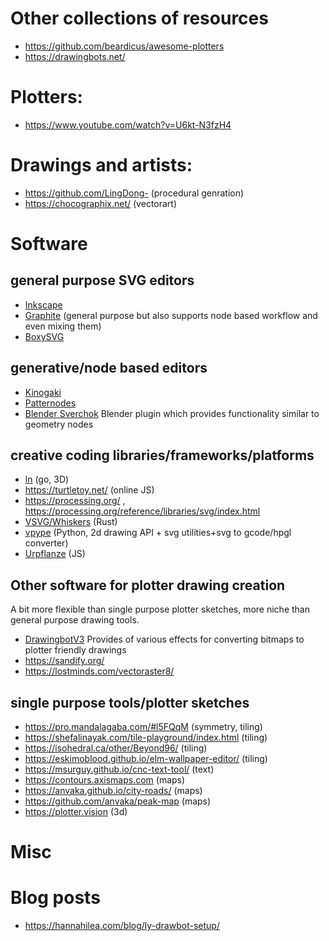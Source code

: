 
# Other collections of resources

* https://github.com/beardicus/awesome-plotters
* https://drawingbots.net/

# Plotters:

* https://www.youtube.com/watch?v=U6kt-N3fzH4

# Drawings and artists:

* https://github.com/LingDong- (procedural genration)
* https://chocographix.net/ (vectorart)

# Software


## general purpose SVG editors

* [Inkscape](https://inkscape.org/)
* [Graphite](https://graphite.rs/) (general purpose but also supports node based workflow and even mixing them)
* [BoxySVG](https://boxy-svg.com/)
 
## generative/node based editors

* [Kinogaki](https://app.kinogaki.com/) 
* [Patternodes](https://www.lostminds.com/patternodes3/)
* [Blender Sverchok](https://github.com/nortikin/sverchok) Blender plugin which provides functionality similar to geometry nodes


## creative coding libraries/frameworks/platforms

* [ln](https://github.com/fogleman/ln/tree/master) (go, 3D)
* https://turtletoy.net/ (online JS)
* https://processing.org/ , https://processing.org/reference/libraries/svg/index.html
* [VSVG/Whiskers](https://github.com/abey79/vsvg/blob/master/crates/whiskers/README.md) (Rust)
* [vpype](https://github.com/abey79/vpype) (Python, 2d drawing API + svg utilities+svg to gcode/hpgl converter)
* [Urpflanze](https://urpflanze.genbs.dev/) (JS)


## Other software for plotter drawing creation

A bit more flexible than single purpose plotter sketches, more niche than general purpose drawing tools.

* [DrawingbotV3](https://drawingbotv3.com/) Provides of various effects for converting bitmaps to plotter friendly drawings
* https://sandify.org/ 
* https://lostminds.com/vectoraster8/


## single purpose tools/plotter sketches

* https://pro.mandalagaba.com/#l5FQqM (symmetry, tiling)
* https://shefalinayak.com/tile-playground/index.html (tiling)
* https://isohedral.ca/other/Beyond96/ (tiling)
* https://eskimoblood.github.io/elm-wallpaper-editor/ (tiling)
* https://msurguy.github.io/cnc-text-tool/ (text)
* https://contours.axismaps.com (maps)
* https://anvaka.github.io/city-roads/ (maps)
* https://github.com/anvaka/peak-map (maps)
* https://plotter.vision (3d)

# Misc


# Blog posts

* https://hannahilea.com/blog/ly-drawbot-setup/


